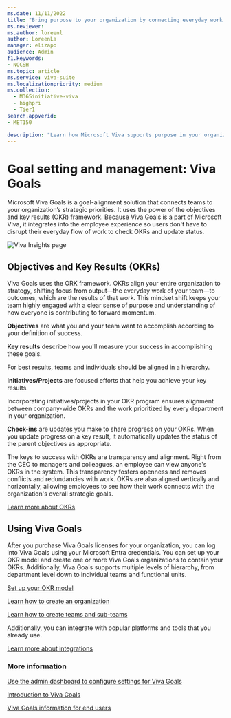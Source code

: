 ```yaml
---
ms.date: 11/11/2022
title: "Bring purpose to your organization by connecting everyday work to strategic priorities"
ms.reviewer: 
ms.author: loreenl
author: LoreenLa
manager: elizapo
audience: Admin
f1.keywords:
- NOCSH
ms.topic: article
ms.service: viva-suite
ms.localizationpriority: medium
ms.collection:
  - M365initiative-viva
  - highpri
  - Tier1
search.appverid:
- MET150

description: "Learn how Microsoft Viva supports purpose in your organization."
---
```

# Goal setting and management: Viva Goals

Microsoft Viva Goals is a goal-alignment solution that connects teams to your organization’s strategic priorities. It uses the power of the objectives and key results (OKR) framework. Because Viva Goals is a part of Microsoft Viva, it integrates into the employee experience so users don't have to disrupt their everyday flow of work to check OKRs and update status.

![Viva Insights page](media/viva-goals.png)

## Objectives and Key Results (OKRs)

Viva Goals uses the ORK framework. OKRs align your entire organization to strategy, shifting focus from output—the everyday work of your team—to outcomes, which are the results of that work. This mindset shift keeps your team highly engaged with a clear sense of purpose and understanding of how everyone is contributing to forward momentum.

**Objectives** are what you and your team want to accomplish according to your definition of success.

**Key results** describe how you'll measure your success in accomplishing these goals.

For best results, teams and individuals should be aligned in a hierarchy.

**Initiatives/Projects** are focused efforts that help you achieve your key results.

Incorporating initiatives/projects in your OKR program ensures alignment between company-wide OKRs and the work prioritized by every department in your organization.

**Check-ins** are updates you make to share progress on your OKRs. When you update progress on a key result, it automatically updates the status of the parent objectives as appropriate.

The keys to success with OKRs are transparency and alignment. Right from the CEO to managers and colleagues, an employee can view anyone's OKRs in the system. This transparency fosters openness and removes conflicts and redundancies with work. OKRs are also aligned vertically and horizontally, allowing employees to see how their work connects with the organization's overall strategic goals.

[Learn more about OKRs](/viva/goals/get-to-know-okrs)

## Using Viva Goals

After you purchase Viva Goals licenses for your organization, you can log into Viva Goals using your Microsoft Entra credentials. You can set up your OKR model and create one or more Viva Goals organizations to contain your OKRs. Additionally, Viva Goals supports multiple levels of hierarchy, from department level down to individual teams and functional units.

[Set up your OKR model](/viva/goals/configure-okr-model)

[Learn how to create an organization](/viva/goals/log-in-create-and-join-organizations)

[Learn how to create teams and sub-teams](/viva/goals/create-and-edit-teams-and-subteams)

Additionally, you can integrate with popular platforms and tools that you already use.

[Learn more about integrations](/viva/goals/integrations-overview)

### More information

[Use the admin dashboard to configure settings for Viva Goals](/viva/goals/navigate-admin-dashboard)

[Introduction to Viva Goals](/viva/goals/intro-to-ms-viva-goals)

[Viva Goals information for end users](https://support.microsoft.com/office/introducing-microsoft-viva-goals-bd651be7-472a-4f40-8fdd-6fcead79f3ad)
